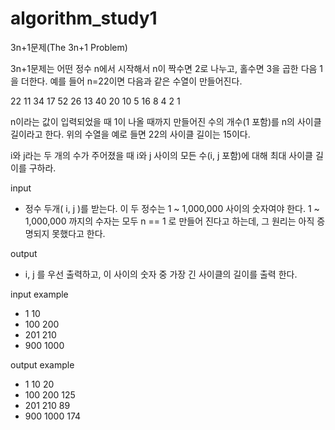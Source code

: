 # algorithm_study1

3n+1문제(The 3n+1 Problem)

3n+1문제는 어떤 정수 n에서 시작해서 n이 짝수면 2로 나누고, 홀수면 3을 곱한 다음 1을 더한다. 예를 들어 n=22이면 다음과 같은 수열이 만들어진다.

22 11 34 17 52 26 13 40 20 10 5 16 8 4 2 1

n이라는 값이 입력되었을 때 1이 나올 때까지 만들어진 수의 개수(1 포함)를 n의 사이클 길이라고 한다. 위의 수열을 예로 들면 22의 사이클 길이는 15이다. 

i와 j라는 두 개의 수가 주어졌을 때 i와 j 사이의 모든 수(i, j 포함)에 대해 최대 사이클 길이를 구하라.

input
- 정수 두개( i, j )를 받는다. 이 두 정수는 1 ~ 1,000,000 사이의 숫자여야 한다. 1 ~ 1,000,000 까지의 수자는 모두 n == 1 로 만들어 진다고 하는데, 그 원리는 아직 증명되지 못했다고 한다.

output
- i, j 를 우선 출력하고, 이 사이의 숫자 중 가장 긴 사이클의 길이를 출력 한다.

input example
- 1 10
- 100 200
- 201 210
- 900 1000

output example
- 1 10 20
- 100 200 125
- 201 210 89
- 900 1000 174
